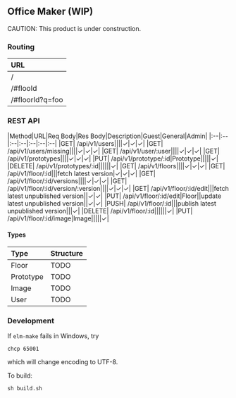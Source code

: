 Office Maker (WIP)
----

CAUTION: This product is under construction.

### Routing

|URL|
|:--|
|/|
|/#flooId|
|/#floorId?q=foo|

### REST API
|Method|URL|Req Body|Res Body|Description|Guest|General|Admin|
|:--|:--|:--|:--|:--|:--|:--|
|GET| /api/v1/users||||✓|✓|✓|
|GET| /api/v1/users/missing||||✓|✓|✓|
|GET| /api/v1/user/:user||||✓|✓|✓|
|GET| /api/v1/prototypes||||✓|✓|✓|
|PUT| /api/v1/prototype/:id|Prototype|||||✓|
|DELETE| /api/v1/prototypes/:id||||||✓|
|GET| /api/v1/floors||||✓|✓|✓|
|GET| /api/v1/floor/:id|||fetch latest version|✓|✓|✓|
|GET| /api/v1/floor/:id/versions||||✓|✓|✓|
|GET| /api/v1/floor/:id/version/:version||||✓|✓|✓|
|GET| /api/v1/floor/:id/edit|||fetch latest unpublished version||✓|✓|
|PUT| /api/v1/floor/:id/edit|Floor||update latest unpublished version||✓|✓|
|PUSH| /api/v1/floor/:id|||publish latest unpublished version|||✓|
|DELETE| /api/v1/floor/:id||||||✓|
|PUT| /api/v1/floor/:id/image|Image|||||✓|

#### Types
|Type|Structure|
|:--|:--|
|Floor|TODO|
|Prototype|TODO|
|Image|TODO|
|User|TODO|

### Development

If `elm-make` fails in Windows, try
```
chcp 65001
```
which will change encoding to UTF-8.

To build:
```
sh build.sh
```
